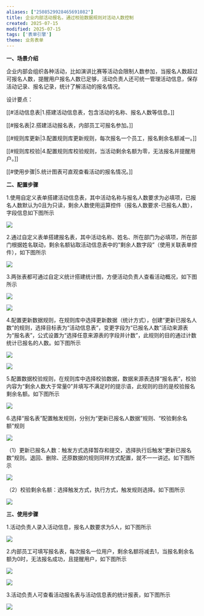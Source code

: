 ```yaml
---
aliases: ["2508529928465691082"]
title: 企业内部活动报名，通过校验数据规则对活动人数控制
created: 2025-07-15
modified: 2025-07-15
tags: ['表单引擎']
theme: 业务表单
---
```


**一、场景介绍**

企业内部会组织各种活动，比如演讲比赛等活动会限制人数参加，当报名人数超过可报名人数，提醒用户报名人数已足够，活动负责人还可统一管理活动信息，保存活动记录、报名记录，统计了解活动的报名情况。

设计要点：

[[#活动信息表|1.搭建活动信息表，包含活动的名称、报名人数等信息。]]

[[#报名表|2.搭建活动报名表，内部员工可报名参加。]]

[[#规则库更新|3.配置规则库更新规则，每次报名一个员工，报名剩余名额减一。]]

[[#规则库校验|4.配置规则库校验规则，当活动剩余名额为零，无法报名并提醒用户。]]

[[#使用步骤|5.统计图表可直观查看活动的报名情况。]]

**二、配置步骤**

1.使用自定义表单搭建活动信息表，其中活动名称与报名人数要求为必填项，已报名人数默认为0且为只读，剩余人数使用运算控件（报名人数要求-已报名人数），字段信息如下图所示

![](https://myhelpdoc.oss-cn-heyuan.aliyuncs.com/mdimages/49446657a2fe98cee00bfacfbf1ef02b.jpg)

2.通过自定义表单搭建报名表，其中活动名称、姓名、所在部门为必填项，所在部门根据姓名联动，剩余名额钻取活动信息表中的“剩余人数字段”（使用关联表单控件），如下图所示

![](https://myhelpdoc.oss-cn-heyuan.aliyuncs.com/mdimages/4b46a816663e7a1b61c14fbe0bee1910.jpg)

3.两张表都可通过自定义统计搭建统计图，方便活动负责人查看活动概况，如下图所示

![](https://myhelpdoc.oss-cn-heyuan.aliyuncs.com/mdimages/3e6f414964e0b4395ea750ebd1446e24.jpg)

![](https://myhelpdoc.oss-cn-heyuan.aliyuncs.com/mdimages/9c66a5df16885e182a612f69c1b18da3.jpg)

4.配置更新数据规则，在规则库中选择更新数据（统计方式），创建“更新已报名人数”的规则，选择目标表为“活动信息表”，变更字段为“已报名人数”活动来源表为“报名表”，公式设置为“选择任意来源表的字段并计数”，此规则的目的通过计数统计已报名的人数。如下图所示

![](https://myhelpdoc.oss-cn-heyuan.aliyuncs.com/mdimages/5636dc1295b9ca896fad66cb94da1fd0.jpg)

![](https://myhelpdoc.oss-cn-heyuan.aliyuncs.com/mdimages/3fb98869a8ab20445c56040b2ac52bad.jpg)

5.配置数据校验规则，在规则库中选择校验数据，数据来源表选择“报名表”，校验内容为“剩余人数大于常量0”并填写不满足时的提示语，此规则的目的是校验报名剩余名额。如下图所示

![](https://myhelpdoc.oss-cn-heyuan.aliyuncs.com/mdimages/654197cc13838db4de4c3d7d8284c71a.jpg)

6.选择“报名表”配置触发规则，分别为“更新已报名人数据”规则、“校验剩余名额”规则

![](https://myhelpdoc.oss-cn-heyuan.aliyuncs.com/mdimages/4213c83a49c7a8fb723f73501f7aad98.jpg)

（1）更新已报名人数：触发方式选择暂存和提交，选择执行后触发“更新已报名数”规则。退回、删除、还原数据的规则同样方式配置，就不一一讲述。如下图所示

![](https://myhelpdoc.oss-cn-heyuan.aliyuncs.com/mdimages/709662a000b36251af6d900f267375a8.jpg)

（2）校验剩余名额：选择触发方式，执行方式，触发规则选择。如下图所示

![](https://myhelpdoc.oss-cn-heyuan.aliyuncs.com/mdimages/4f7bb448d597c34b5f8c04537bf1b283.jpg)

**三、使用步骤**

1.活动负责人录入活动信息，报名人数要求为5人，如下图所示

![](https://myhelpdoc.oss-cn-heyuan.aliyuncs.com/mdimages/1e355a49652189885b610bb4938ed219.jpg)

2.内部员工可填写报名表，每次报名一位用户，剩余名额将减去1，当报名剩余名额为0时，无法报名成功，且提醒用户，如下图所示

![](https://myhelpdoc.oss-cn-heyuan.aliyuncs.com/mdimages/03d74749abea22d58030fb66d695fad2.jpg)

![](https://myhelpdoc.oss-cn-heyuan.aliyuncs.com/mdimages/fe76423c27ba9c0a7d8144aeed8dc7d2.jpg)

3.活动负责人可查看活动报名表与活动信息表的统计报表，如下图所示

![](https://myhelpdoc.oss-cn-heyuan.aliyuncs.com/mdimages/67bea09e7a1a9b27726457ac242b493c.jpg)

